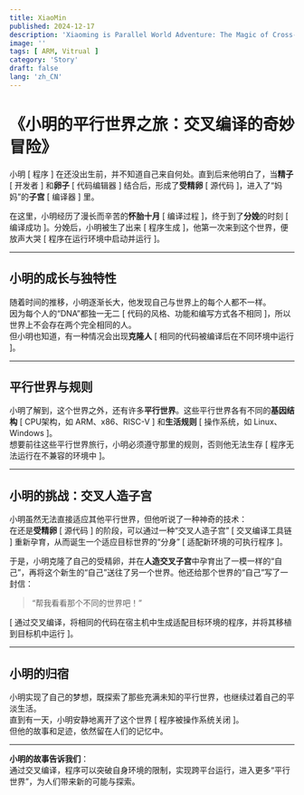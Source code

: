 ```yaml
---
title: XiaoMin
published: 2024-12-17
description: 'Xiaoming is Parallel World Adventure: The Magic of Cross-Compilation'
image: ''
tags: [ ARM, Vitrual ]
category: 'Story'
draft: false
lang: 'zh_CN'
---
```


# 《小明的平行世界之旅：交叉编译的奇妙冒险》

小明 [ 程序 ] 在还没出生前，并不知道自己来自何处。直到后来他明白了，当**精子** [ 开发者 ] 和**卵子** [ 代码编辑器 ] 结合后，形成了**受精卵** [ 源代码 ]，进入了“妈妈”的**子宫** [ 编译器 ] 里。

在这里，小明经历了漫长而辛苦的**怀胎十月** [ 编译过程 ]，终于到了**分娩**的时刻 [ 编译成功 ]。分娩后，小明被生了出来 [ 程序生成 ]，他第一次来到这个世界，便放声大哭 [ 程序在运行环境中启动并运行 ]。

---

## 小明的成长与独特性

随着时间的推移，小明逐渐长大，他发现自己与世界上的每个人都不一样。  
因为每个人的“DNA”都独一无二 [ 代码的风格、功能和编写方式各不相同 ]，所以世界上不会存在两个完全相同的人。  
但小明也知道，有一种情况会出现**克隆人** [ 相同的代码被编译后在不同环境中运行 ]。

---

## 平行世界与规则

小明了解到，这个世界之外，还有许多**平行世界**。这些平行世界各有不同的**基因结构** [ CPU架构，如 ARM、x86、RISC-V ] 和**生活规则** [ 操作系统，如 Linux、Windows ]。  
想要前往这些平行世界旅行，小明必须遵守那里的规则，否则他无法生存 [ 程序无法运行在不兼容的环境中 ]。

---

## 小明的挑战：交叉人造子宫

小明虽然无法直接适应其他平行世界，但他听说了一种神奇的技术：  
在还是**受精卵** [ 源代码 ] 的阶段，可以通过一种“交叉人造子宫” [ 交叉编译工具链 ] 重新孕育，从而诞生一个适应目标世界的“分身” [ 适配新环境的可执行程序 ]。

于是，小明克隆了自己的受精卵，并在**人造交叉子宫**中孕育出了一模一样的“自己”，再将这个新生的“自己”送往了另一个世界。他还给那个世界的“自己”写了一封信：  
> “帮我看看那个不同的世界吧！”  

[ 通过交叉编译，将相同的代码在宿主机中生成适配目标环境的程序，并将其移植到目标机中运行 ]。

---

## 小明的归宿

小明实现了自己的梦想，既探索了那些充满未知的平行世界，也继续过着自己的平淡生活。  
直到有一天，小明安静地离开了这个世界 [ 程序被操作系统关闭 ]。  
但他的故事和足迹，依然留在人们的记忆中。

---

**小明的故事告诉我们**：  
通过交叉编译，程序可以突破自身环境的限制，实现跨平台运行，进入更多“平行世界”，为人们带来新的可能与探索。
